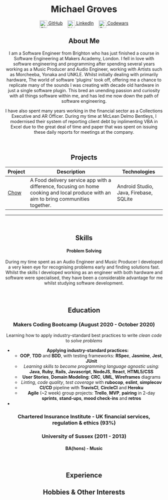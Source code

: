 

<!DOCTYPE html>

<h1 align="center">Michael Groves</h1>

<div align="center">

[<img src="./icons/github.svg" title="GitHub" height="24" align="top">&nbsp;GitHub](https://github.com/Djura22)&nbsp;&nbsp;&nbsp;&nbsp;[<img src="./icons/linkedin.svg" title="LinkedIn" height="24" align="top">&nbsp;LinkedIn](https://www.linkedin.com/in/michael-groves-4a807b1a6/)&nbsp;&nbsp;&nbsp;&nbsp;[<img src="./icons/codewars-icon.svg" title="Codewars" height="24" align="top">&nbsp;Codewars](https://www.codewars.com/users/Djura22)

## About Me

I am a Software Engineer from Brighton who has just finished a course in Software Engineering at Makers Academy, London. I fell in love with software engineering and programming after spending several years working as a Music Producer and Audio Engineer, working with Artists such as Morcheeba, Yonaka and UNKLE.
Whilst initially dealing with primarily hardware, The world of software 'plugins' took off, offering me a chance to replicate many of the sounds I was creating with decade old hardware in just a single software plugin.
This bred an unending passion and curiosity with all things software within me, and has led me now down the path of software engineering.

I have also spent many years working in the financial sector as a Collections Executive and AR Officer.
During my time at McLean Delmo Bentleys, I modernised their system of reporting client debt by inplimenting VBA in Excel due to the great deal of time and paper that was spent on issuing these daily reports for meetings at the company.

<br>

## Projects

| Project | Description | Technologies |
|-|-|-|
| [Chow](https://github.com/ZishJawaid/project_chow) | A Food delivery service app with a difference, focusing on home cooking and local produce with an aim to bring communities together. <br> | Android Studio, Java, Firebase, SQLite |

----

<br>

## Skills

#### Problem Solving

During my time spent as an Audio Engineer and Music Producer I developed a very keen eye for recognising problems early and finding solutions fast.
Whilst the skills I developed working as an engineer with both hardware and software were specialised, 
they have been a considerable advantage for me whilst studying software development.


#### 

<br>

## Education

### Makers Coding Bootcamp (August 2020 - October 2020)

Learning how to apply industry-standard best practices to write *clean code* to *solve problems*

- **Applying industry-standard practices:**
  - <a title = "Programming paradigm">**OOP**</a>, <a title = "Software Development Process">**TDD**</a> and <a title = "Software Development Process">**BDD**</a>, with testing frameworks: **RSpec**, **Jasmine**, **Jest**, **JUnit**
  - *Learning skills to become programming language agnostic using:* **Java**, **Ruby**, **Rails**, **Javascript**, **NodeJS**, **React**, **HTML5/CSS**
  - **User Stories**, **Domain Modeling**: **CRC**, **UML**, **Wireframes** diagrams
  - *Linting*, *code quality*, *test coverage* with **rubocop**, **eslint**, **simplecov**
  - <a title = "Continuous Integration/Continuous Deployment/Continuous Delivery">**CI/CD**</a> pipeline with **TravisCI**, **CircleCI** and **Heroku**
  - **Agile** (~2 week) group projects: **Trello**, <a title = "Minimum Viable Product">**MVP**</a>, **pairing** in 2-day **sprints**, **stand-ups**, **mood check-ins** and **retros**
-

### Chartered Insurance Institute - UK financial services, regulation & ethics (93%)

### University of Sussex (2011 - 2013)

#### BA(hons) - Music



<br>

## Experience



## Hobbies & Other Interests


